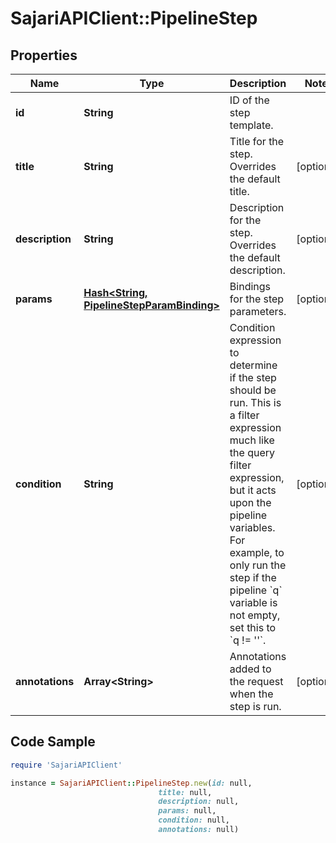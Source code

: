 # SajariAPIClient::PipelineStep

## Properties

Name | Type | Description | Notes
------------ | ------------- | ------------- | -------------
**id** | **String** | ID of the step template. | 
**title** | **String** | Title for the step. Overrides the default title. | [optional] 
**description** | **String** | Description for the step. Overrides the default description. | [optional] 
**params** | [**Hash&lt;String, PipelineStepParamBinding&gt;**](PipelineStepParamBinding.md) | Bindings for the step parameters. | [optional] 
**condition** | **String** | Condition expression to determine if the step should be run.  This is a filter expression much like the query filter expression, but it acts upon the pipeline variables.  For example, to only run the step if the pipeline &#x60;q&#x60; variable is not empty, set this to &#x60;q !&#x3D; &#39;&#39;&#x60;. | [optional] 
**annotations** | **Array&lt;String&gt;** | Annotations added to the request when the step is run. | [optional] 

## Code Sample

```ruby
require 'SajariAPIClient'

instance = SajariAPIClient::PipelineStep.new(id: null,
                                 title: null,
                                 description: null,
                                 params: null,
                                 condition: null,
                                 annotations: null)
```


